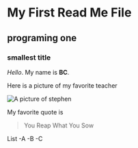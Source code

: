 # My First Read Me File
## programing one
### smallest title

*Hello*. My name is **BC**.

Here is a picture of my favorite teacher

![A picture of stephen](https://github.com/Polaris-7Z/First/assets/128313472/c6be0f27-cf53-407e-997f-7a1318ec4834)

My favorite quote is
>You Reap What You Sow

List
-A
-B
-C
